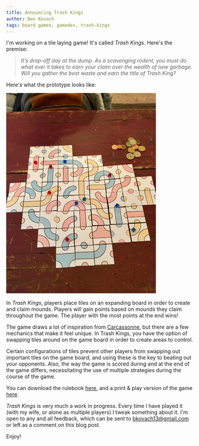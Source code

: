 ```yaml
---
title: Announcing Trash Kings
author: Ben Kovach
tags: board games, gamedev, trash-kings 
---
```


I'm working on a tile laying game! It's called _Trash Kings_. Here's the premise:

> _It’s drop-off day at the dump. As a scavenging rodent, you must do what ever it takes to earn your claim over the wealth of new garbage. Will you gather the best waste and earn the title of Trash King?_ 

Here's what the prototype looks like:

<img width="80%" src="/images/trash_kings_prototype.jpg"></img>

In _Trash Kings_, players place tiles on an expanding board in order to create and claim mounds.
Players will gain points based on mounds they claim throughout the game.
The player with the most points at the end wins!

The game draws a lot of inspiration from [Carcassonne](https://boardgamegeek.com/boardgame/822/carcassonne), but there are a few mechanics that make it feel unique. In Trash Kings, you have the option of swapping tiles around on the game board in order to create areas to control.

Certain configurations of tiles prevent other players
from swapping out important tiles on the game board, and using these is the key to beating out your opponents.
Also, the way the game is scored during and at the end of the game differs, necessitating the use of multiple
strategies during the course of the game.

You can download the rulebook [here](/pdfs/trash_kings_rule_book.pdf), and a print & play version of the game [here](/pdfs/game_components.pdf).

_Trash Kings_ is very much a work in progress. Every time I have played it (with my wife, or alone as multiple players)
I tweak something about it. I'm open to any and all feedback, which can be sent to <a href="mailto:bkovach13@gmail.com">bkovach13@gmail.com</a> or left as a comment on this blog post.

Enjoy!


